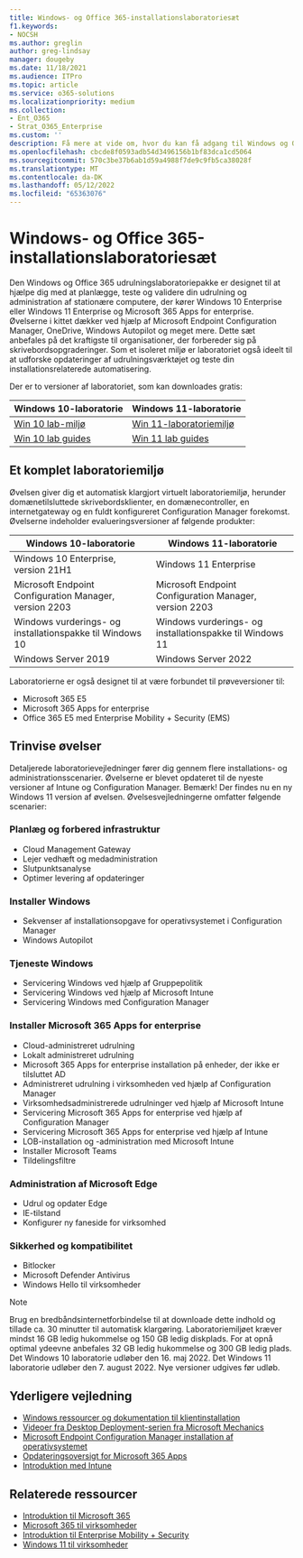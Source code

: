 ```yaml
---
title: Windows- og Office 365-installationslaboratoriesæt
f1.keywords:
- NOCSH
ms.author: greglin
author: greg-lindsay
manager: dougeby
ms.date: 11/18/2021
ms.audience: ITPro
ms.topic: article
ms.service: o365-solutions
ms.localizationpriority: medium
ms.collection:
- Ent_O365
- Strat_O365_Enterprise
ms.custom: ''
description: Få mere at vide om, hvor du kan få adgang til Windows og Office Deployment Lab Kit.
ms.openlocfilehash: cbcde8f0593adb54d3496156b1bf83dca1cd5064
ms.sourcegitcommit: 570c3be37b6ab1d59a4988f7de9c9fb5ca38028f
ms.translationtype: MT
ms.contentlocale: da-DK
ms.lasthandoff: 05/12/2022
ms.locfileid: "65363076"
---
```

# <a name="windows-and-office-365-deployment-lab-kit"></a>Windows- og Office 365-installationslaboratoriesæt

Den Windows og Office 365 udrulningslaboratoriepakke er designet til at hjælpe dig med at planlægge, teste og validere din udrulning og administration af stationære computere, der kører Windows 10 Enterprise eller Windows 11 Enterprise og Microsoft 365 Apps for enterprise. Øvelserne i kittet dækker ved hjælp af Microsoft Endpoint Configuration Manager, OneDrive, Windows Autopilot og meget mere. Dette sæt anbefales på det kraftigste til organisationer, der forbereder sig på skrivebordsopgraderinger. Som et isoleret miljø er laboratoriet også ideelt til at udforske opdateringer af udrulningsværktøjet og teste din installationsrelaterede automatisering.

Der er to versioner af laboratoriet, som kan downloades gratis:  

|Windows 10-laboratorie|Windows 11-laboratorie|
|---|---|
|[Win 10 lab-miljø](https://download.microsoft.com/download/3/3/a/33a3c7d7-b393-4f78-9b90-2d5eb7fd98e8/Win10_21H1_lab.zip)|[Win 11-laboratoriemiljø](https://download.microsoft.com/download/9/d/9/9d9e278e-a1ea-4704-85e1-cb24f3806f45/Win11_Lab_Guides_05.09.zip)|
|[Win 10 lab guides](https://download.microsoft.com/download/3/3/a/33a3c7d7-b393-4f78-9b90-2d5eb7fd98e8/Win10_21H1_lab_guides.zip)|[Win 11 lab guides](https://download.microsoft.com/download/9/d/9/9d9e278e-a1ea-4704-85e1-cb24f3806f45/Win11_Lab_Guides_05.09.zip)|

## <a name="a-complete-lab-environment"></a>Et komplet laboratoriemiljø

Øvelsen giver dig et automatisk klargjort virtuelt laboratoriemiljø, herunder domænetilsluttede skrivebordsklienter, en domænecontroller, en internetgateway og en fuldt konfigureret Configuration Manager forekomst. Øvelserne indeholder evalueringsversioner af følgende produkter:

|Windows 10-laboratorie|Windows 11-laboratorie|
|---|---|
|Windows 10 Enterprise, version 21H1|Windows 11 Enterprise|
|Microsoft Endpoint Configuration Manager, version 2203|Microsoft Endpoint Configuration Manager, version 2203|
|Windows vurderings- og installationspakke til Windows 10|Windows vurderings- og installationspakke til Windows 11|
|Windows Server 2019|Windows Server 2022|

Laboratorierne er også designet til at være forbundet til prøveversioner til:

- Microsoft 365 E5
- Microsoft 365 Apps for enterprise
- Office 365 E5 med Enterprise Mobility + Security (EMS)

## <a name="step-by-step-labs"></a>Trinvise øvelser

Detaljerede laboratorievejledninger fører dig gennem flere installations- og administrationsscenarier. Øvelserne er blevet opdateret til de nyeste versioner af Intune og Configuration Manager. Bemærk! Der findes nu en ny Windows 11 version af øvelsen. Øvelsesvejledningerne omfatter følgende scenarier:

### <a name="plan-and-prepare-infrastructure"></a>Planlæg og forbered infrastruktur

- Cloud Management Gateway
- Lejer vedhæft og medadministration
- Slutpunktsanalyse
- Optimer levering af opdateringer

### <a name="deploy-windows"></a>Installer Windows

- Sekvenser af installationsopgave for operativsystemet i Configuration Manager
- Windows Autopilot

### <a name="service-windows"></a>Tjeneste Windows

- Servicering Windows ved hjælp af Gruppepolitik
- Servicering Windows ved hjælp af Microsoft Intune
- Servicering Windows med Configuration Manager

### <a name="deploy-microsoft-365-apps-for-enterprise"></a>Installer Microsoft 365 Apps for enterprise

- Cloud-administreret udrulning
- Lokalt administreret udrulning
- Microsoft 365 Apps for enterprise installation på enheder, der ikke er tilsluttet AD
- Administreret udrulning i virksomheden ved hjælp af Configuration Manager
- Virksomhedsadministrerede udrulninger ved hjælp af Microsoft Intune
- Servicering Microsoft 365 Apps for enterprise ved hjælp af Configuration Manager
- Servicering Microsoft 365 Apps for enterprise ved hjælp af Intune
- LOB-installation og -administration med Microsoft Intune
- Installer Microsoft Teams
- Tildelingsfiltre

### <a name="managing-microsoft-edge"></a>Administration af Microsoft Edge

- Udrul og opdater Edge
- IE-tilstand
- Konfigurer ny faneside for virksomhed

### <a name="security-and-compliance"></a>Sikkerhed og kompatibilitet

- Bitlocker
- Microsoft Defender Antivirus
- Windows Hello til virksomheder

> [!NOTE]
> Brug en bredbåndsinternetforbindelse til at downloade dette indhold og tillade ca. 30 minutter til automatisk klargøring. Laboratoriemiljøet kræver mindst 16 GB ledig hukommelse og 150 GB ledig diskplads. For at opnå optimal ydeevne anbefales 32 GB ledig hukommelse og 300 GB ledig plads. Det Windows 10 laboratorie udløber den 16. maj 2022. Det Windows 11 laboratorie udløber den 7. august 2022. Nye versioner udgives før udløb.

## <a name="additional-guidance"></a>Yderligere vejledning

- [Windows ressourcer og dokumentation til klientinstallation](/windows/deployment)
- [Videoer fra Desktop Deployment-serien fra Microsoft Mechanics](https://www.aka.ms/watchhowtoshift)
- [Microsoft Endpoint Configuration Manager installation af operativsystemet](/mem/configmgr/osd/understand/introduction-to-operating-system-deployment)
- [Opdateringsoversigt for Microsoft 365 Apps](/deployoffice/deployment-guide-microsoft-365-apps)
- [Introduktion med Intune](/intune/get-started-evaluation)

## <a name="related-resources"></a>Relaterede ressourcer

- [Introduktion til Microsoft 365](https://www.microsoft.com/microsoft-365/default.aspx)
- [Microsoft 365 til virksomheder](https://products.office.com/business/office)
- [Introduktion til Enterprise Mobility + Security](https://www.microsoft.com/cloud-platform/enterprise-mobility-security)
- [Windows 11 til virksomheder](https://www.microsoft.com/windows/business)
